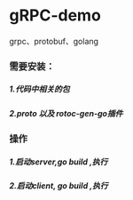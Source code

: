 # gRPC-demo
grpc、protobuf、golang

### 需要安装：
##### 1.代码中相关的包
##### 2.proto 以及 rotoc-gen-go插件

### 操作
##### 1.启动server,go build ,执行
##### 2.启动client, go build ,执行
